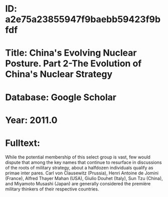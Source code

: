 # ID: a2e75a23855947f9baebb59423f9bfdf
# Title: China's Evolving Nuclear Posture. Part 2-The Evolution of China's Nuclear Strategy
# Database: Google Scholar
# Year: 2011.0
# Fulltext:
While the potential membership of this select group is vast, few would dispute that among the key names that continue to resurface in discussions of the roots of military strategy, about a halfdozen individuals qualify as primae inter pares.
Carl von Clausewitz (Prussia), Henri Antoine de Jomini (France), Alfred Thayer Mahan (USA), Giulio Douhet (Italy), Sun Tzu (China), and Miyamoto Musashi (Japan) are generally considered the première military thinkers of their respective countries.
